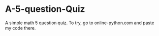 # A-5-question-Quiz
A simple math 5 question quiz. To try, go to online-python.com and paste my code there.
